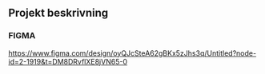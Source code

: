 ## Projekt beskrivning

### FIGMA
https://www.figma.com/design/oyQJcSteA62gBKx5zJhs3q/Untitled?node-id=2-1919&t=DM8DRvflXE8jVN65-0 
